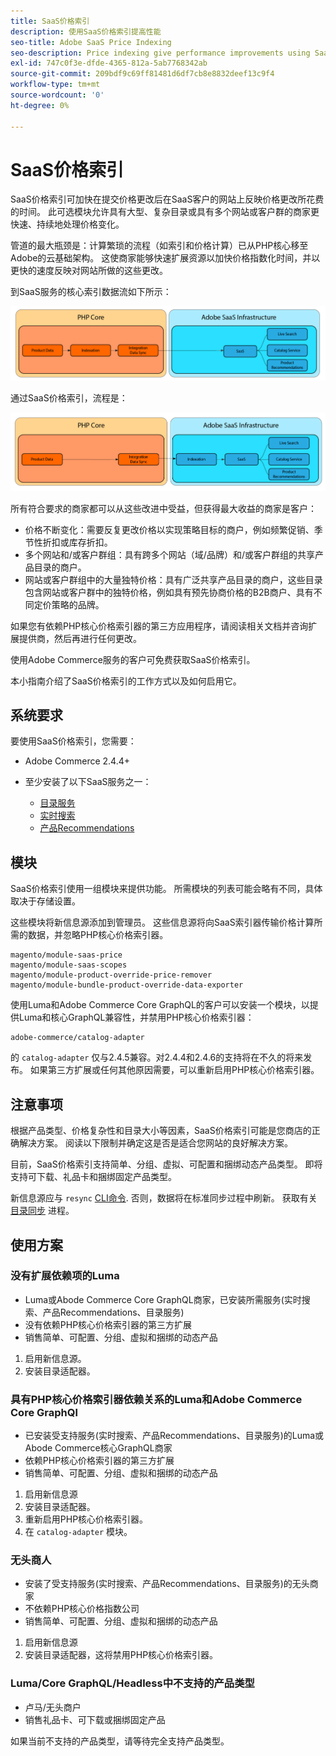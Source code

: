 ```yaml
---
title: SaaS价格索引
description: 使用SaaS价格索引提高性能
seo-title: Adobe SaaS Price Indexing
seo-description: Price indexing give performance improvements using SaaS infrastructure
exl-id: 747c0f3e-dfde-4365-812a-5ab7768342ab
source-git-commit: 209bdf9c69ff81481d6df7cb8e8832deef13c9f4
workflow-type: tm+mt
source-wordcount: '0'
ht-degree: 0%

---
```


# SaaS价格索引

SaaS价格索引可加快在提交价格更改后在SaaS客户的网站上反映价格更改所花费的时间。 此可选模块允许具有大型、复杂目录或具有多个网站或客户群的商家更快速、持续地处理价格变化。

管道的最大瓶颈是：计算繁琐的流程（如索引和价格计算）已从PHP核心移至Adobe的云基础架构。 这使商家能够快速扩展资源以加快价格指数化时间，并以更快的速度反映对网站所做的这些更改。

到SaaS服务的核心索引数据流如下所示：

![默认数据流](assets/old_way.png)

通过SaaS价格索引，流程是：

![SaaS价格索引数据流](assets/new_way.png)

所有符合要求的商家都可以从这些改进中受益，但获得最大收益的商家是客户：

* 价格不断变化：需要反复更改价格以实现策略目标的商户，例如频繁促销、季节性折扣或库存折扣。
* 多个网站和/或客户群组：具有跨多个网站（域/品牌）和/或客户群组的共享产品目录的商户。
* 网站或客户群组中的大量独特价格：具有广泛共享产品目录的商户，这些目录包含网站或客户群中的独特价格，例如具有预先协商价格的B2B商户、具有不同定价策略的品牌。

如果您有依赖PHP核心价格索引器的第三方应用程序，请阅读相关文档并咨询扩展提供商，然后再进行任何更改。

使用Adobe Commerce服务的客户可免费获取SaaS价格索引。

本小指南介绍了SaaS价格索引的工作方式以及如何启用它。

## 系统要求

要使用SaaS价格索引，您需要：

* Adobe Commerce 2.4.4+
* 至少安装了以下SaaS服务之一：

   * [目录服务](../catalog-service/overview.md)
   * [实时搜索](../live-search/guide-overview.md)
   * [产品Recommendations](../product-recommendations/guide-overview.md)

## 模块

SaaS价格索引使用一组模块来提供功能。 所需模块的列表可能会略有不同，具体取决于存储设置。

这些模块将新信息源添加到管理员。 这些信息源将向SaaS索引器传输价格计算所需的数据，并忽略PHP核心价格索引器。

```
magento/module-saas-price
magento/module-saas-scopes
magento/module-product-override-price-remover
magento/module-bundle-product-override-data-exporter
```

使用Luma和Adobe Commerce Core GraphQL的客户可以安装一个模块，以提供Luma和核心GraphQL兼容性，并禁用PHP核心价格索引器：

```
adobe-commerce/catalog-adapter
```

的 `catalog-adapter` 仅与2.4.5兼容。对2.4.4和2.4.6的支持将在不久的将来发布。
如果第三方扩展或任何其他原因需要，可以重新启用PHP核心价格索引器。

## 注意事项

根据产品类型、价格复杂性和目录大小等因素，SaaS价格索引可能是您商店的正确解决方案。 阅读以下限制并确定这是否是适合您网站的良好解决方案。

目前，SaaS价格索引支持简单、分组、虚拟、可配置和捆绑动态产品类型。
即将支持可下载、礼品卡和捆绑固定产品类型。

新信息源应与 `resync` [CLI命令](https://experienceleague.adobe.com/docs/commerce-merchant-services/user-guides/data-services/catalog-sync.html#resynccmdline). 否则，数据将在标准同步过程中刷新。 获取有关 [目录同步](../landing/catalog-sync.md) 进程。

## 使用方案

### 没有扩展依赖项的Luma

* Luma或Abode Commerce Core GraphQL商家，已安装所需服务(实时搜索、产品Recommendations、目录服务)
* 没有依赖PHP核心价格索引器的第三方扩展
* 销售简单、可配置、分组、虚拟和捆绑的动态产品

1. 启用新信息源。
1. 安装目录适配器。

### 具有PHP核心价格索引器依赖关系的Luma和Adobe Commerce Core GraphQl

* 已安装受支持服务(实时搜索、产品Recommendations、目录服务)的Luma或Abode Commerce核心GraphQL商家
* 依赖PHP核心价格索引器的第三方扩展
* 销售简单、可配置、分组、虚拟和捆绑的动态产品

1. 启用新信息源
1. 安装目录适配器。
1. 重新启用PHP核心价格索引器。
1. 在 `catalog-adapter` 模块。

### 无头商人

* 安装了受支持服务(实时搜索、产品Recommendations、目录服务)的无头商家
* 不依赖PHP核心价格指数公司
* 销售简单、可配置、分组、虚拟和捆绑的动态产品

1. 启用新信息源
1. 安装目录适配器，这将禁用PHP核心价格索引器。

### Luma/Core GraphQL/Headless中不支持的产品类型

* 卢马/无头商户
* 销售礼品卡、可下载或捆绑固定产品

如果当前不支持的产品类型，请等待完全支持产品类型。
